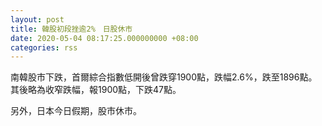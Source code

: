 ```yaml
---
layout: post
title: 韓股初段挫逾2%　日股休市
date: 2020-05-04 08:17:25.000000000 +08:00
categories: rss
---
```


南韓股市下跌，首爾綜合指數低開後曾跌穿1900點，跌幅2.6%，跌至1896點。其後略為收窄跌幅，報1900點，下跌47點。

另外，日本今日假期，股市休市。
